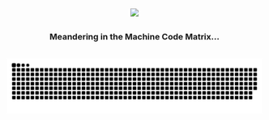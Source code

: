 <h1 align="center">
    <img src="https://readme-typing-svg.herokuapp.com/?font=Righteous&size=35&center=true&vCenter=true&width=500&height=70&duration=4000&lines=Hi+There!;+I'm+Vinit+Puranik!;" />
</h1>

<h3 align="center">Meandering in the Machine Code Matrix...</h3>

<br/>

<div align="center">
  <img alt="snake eating my contributions" src="https://raw.githubusercontent.com/puranikvinit/puranikvinit/output/github-contribution-grid-snake.svg" />
</div>
